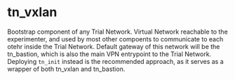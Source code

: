 # tn_vxlan

Bootstrap component of any Trial Network. Virtual Network reachable to the experimenter, and used by most other compoents to communicate to each otehr inside the Trial Network.
Default gateway of this network will be the tn_bastion, which is also the main VPN entrypoint to the Trial Network.
Deploying `tn_init` instead is the recommended approach, as it serves as a wrapper of both tn_vxlan and tn_bastion.

